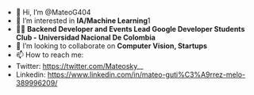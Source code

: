 - 👋 Hi, I’m @MateoG404
- 👀 I’m interested in **IA/Machine Learning**1
- 👨‍💻 **Backend Developer and Events Lead Google Developer Students Club - Universidad Nacional De Colombia**
- 💞️ I’m looking to collaborate on **Computer Vision, Startups**
- 📫 How to reach me:
- Twitter: https://twitter.com/Mateosky__ 
-  Linkedin: https://www.linkedin.com/in/mateo-guti%C3%A9rrez-melo-389996209/

<!---
MateoG404/MateoG404 is a ✨ special ✨ repository because its `README.md` (this file) appears on your GitHub profile.
You can click the Preview link to take a look at your changes.
--->

